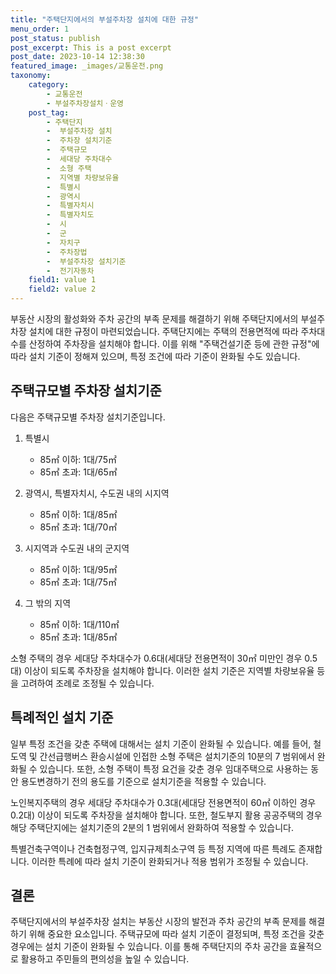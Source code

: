 ```yaml
---
title: "주택단지에서의 부설주차장 설치에 대한 규정"
menu_order: 1
post_status: publish
post_excerpt: This is a post excerpt
post_date: 2023-10-14 12:38:30
featured_image: _images/교통운전.png
taxonomy:
    category:
        - 교통운전
        - 부설주차장설치ㆍ운영
    post_tag:
        - 주택단지
        -  부설주차장 설치
        -  주차장 설치기준
        -  주택규모
        -  세대당 주차대수
        -  소형 주택
        -  지역별 차량보유율
        -  특별시
        -  광역시
        -  특별자치시
        -  특별자치도
        -  시
        -  군
        -  자치구
        -  주차장법
        -  부설주차장 설치기준
        -  전기자동차
    field1: value 1
    field2: value 2
---
```



부동산 시장의 활성화와 주차 공간의 부족 문제를 해결하기 위해 주택단지에서의 부설주차장 설치에 대한 규정이 마련되었습니다. 주택단지에는 주택의 전용면적에 따라 주차대수를 산정하여 주차장을 설치해야 합니다. 이를 위해 "주택건설기준 등에 관한 규정"에 따라 설치 기준이 정해져 있으며, 특정 조건에 따라 기준이 완화될 수도 있습니다.

## 주택규모별 주차장 설치기준

다음은 주택규모별 주차장 설치기준입니다.

1. 특별시
   - 85㎡ 이하: 1대/75㎡
   - 85㎡ 초과: 1대/65㎡

2. 광역시, 특별자치시, 수도권 내의 시지역
   - 85㎡ 이하: 1대/85㎡
   - 85㎡ 초과: 1대/70㎡

3. 시지역과 수도권 내의 군지역
   - 85㎡ 이하: 1대/95㎡
   - 85㎡ 초과: 1대/75㎡

4. 그 밖의 지역
   - 85㎡ 이하: 1대/110㎡
   - 85㎡ 초과: 1대/85㎡

소형 주택의 경우 세대당 주차대수가 0.6대(세대당 전용면적이 30㎡ 미만인 경우 0.5대) 이상이 되도록 주차장을 설치해야 합니다. 이러한 설치 기준은 지역별 차량보유율 등을 고려하여 조례로 조정될 수 있습니다.

## 특례적인 설치 기준

일부 특정 조건을 갖춘 주택에 대해서는 설치 기준이 완화될 수 있습니다. 예를 들어, 철도역 및 간선급행버스 환승시설에 인접한 소형 주택은 설치기준의 10분의 7 범위에서 완화될 수 있습니다. 또한, 소형 주택이 특정 요건을 갖춘 경우 임대주택으로 사용하는 동안 용도변경하기 전의 용도를 기준으로 설치기준을 적용할 수 있습니다.

노인복지주택의 경우 세대당 주차대수가 0.3대(세대당 전용면적이 60㎡ 이하인 경우 0.2대) 이상이 되도록 주차장을 설치해야 합니다. 또한, 철도부지 활용 공공주택의 경우 해당 주택단지에는 설치기준의 2분의 1 범위에서 완화하여 적용할 수 있습니다.

특별건축구역이나 건축협정구역, 입지규제최소구역 등 특정 지역에 따른 특례도 존재합니다. 이러한 특례에 따라 설치 기준이 완화되거나 적용 범위가 조정될 수 있습니다.

## 결론

주택단지에서의 부설주차장 설치는 부동산 시장의 발전과 주차 공간의 부족 문제를 해결하기 위해 중요한 요소입니다. 주택규모에 따라 설치 기준이 결정되며, 특정 조건을 갖춘 경우에는 설치 기준이 완화될 수 있습니다. 이를 통해 주택단지의 주차 공간을 효율적으로 활용하고 주민들의 편의성을 높일 수 있습니다.

